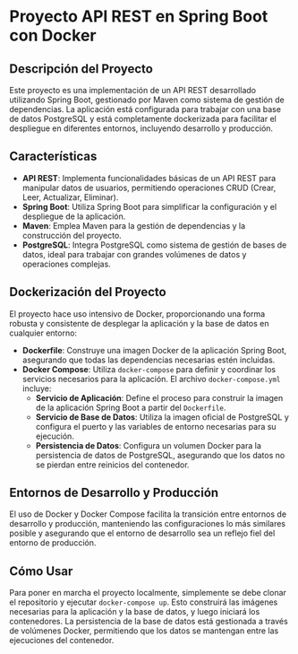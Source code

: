 
# Proyecto API REST en Spring Boot con Docker

## Descripción del Proyecto

Este proyecto es una implementación de un API REST desarrollado utilizando Spring Boot, gestionado por Maven como sistema de gestión de dependencias. La aplicación está configurada para trabajar con una base de datos PostgreSQL y está completamente dockerizada para facilitar el despliegue en diferentes entornos, incluyendo desarrollo y producción.

## Características

- **API REST**: Implementa funcionalidades básicas de un API REST para manipular datos de usuarios, permitiendo operaciones CRUD (Crear, Leer, Actualizar, Eliminar).
- **Spring Boot**: Utiliza Spring Boot para simplificar la configuración y el despliegue de la aplicación.
- **Maven**: Emplea Maven para la gestión de dependencias y la construcción del proyecto.
- **PostgreSQL**: Integra PostgreSQL como sistema de gestión de bases de datos, ideal para trabajar con grandes volúmenes de datos y operaciones complejas.

## Dockerización del Proyecto

El proyecto hace uso intensivo de Docker, proporcionando una forma robusta y consistente de desplegar la aplicación y la base de datos en cualquier entorno:

- **Dockerfile**: Construye una imagen Docker de la aplicación Spring Boot, asegurando que todas las dependencias necesarias estén incluidas.
- **Docker Compose**: Utiliza `docker-compose` para definir y coordinar los servicios necesarios para la aplicación. El archivo `docker-compose.yml` incluye:
  - **Servicio de Aplicación**: Define el proceso para construir la imagen de la aplicación Spring Boot a partir del `Dockerfile`.
  - **Servicio de Base de Datos**: Utiliza la imagen oficial de PostgreSQL y configura el puerto y las variables de entorno necesarias para su ejecución.
  - **Persistencia de Datos**: Configura un volumen Docker para la persistencia de datos de PostgreSQL, asegurando que los datos no se pierdan entre reinicios del contenedor.

## Entornos de Desarrollo y Producción

El uso de Docker y Docker Compose facilita la transición entre entornos de desarrollo y producción, manteniendo las configuraciones lo más similares posible y asegurando que el entorno de desarrollo sea un reflejo fiel del entorno de producción.

## Cómo Usar

Para poner en marcha el proyecto localmente, simplemente se debe clonar el repositorio y ejecutar `docker-compose up`. Esto construirá las imágenes necesarias para la aplicación y la base de datos, y luego iniciará los contenedores. La persistencia de la base de datos está gestionada a través de volúmenes Docker, permitiendo que los datos se mantengan entre las ejecuciones del contenedor.

